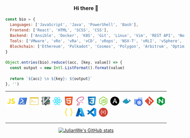 <div align="center"> 
  <h3>Hi there 👋</h3>



<div align="left" style="width: 560px">

  ```js
  const bio = {
    Languages: ['JavaScript', 'Java', 'PowerShell', 'Bash'],
    Frontend: ['React', 'HTML', 'SCSS', 'CSS'],
    Backend: ['Ansible', 'Docker', 'K8S', 'Git', 'Linux', 'Vim', 'REST API', 'Node.js'],
    Tools: ['VMware', 'vRo', 'vRa', 'vCD', 'vRops', 'NSX-T', 'vRLI', 'vSphere', 'Azure', 'AD', 'AWS', 'Grafana', 'InfluxDB', 'VSCode']
    Blockchain: ['Ethereum', 'Polkadot', 'Cosmos', 'Polygon', 'Arbitrum', 'Optimism', 'Filecoin', 'Akash', 'Graph', 'ENS', 'Unibright', 'Sentinel']
  }

  Object.entries(bio).reduce((acc, [key, value]) => {
    const output = new Intl.ListFormat().format(value)

    return `${acc} \n ${key}: ${output}`
  }, '')
  ```

</div>
 
<hr />



<img src="https://raw.githubusercontent.com/vscode-icons/vscode-icons/master/icons/file_type_js.svg" width="32" height="32">
<img src="https://raw.githubusercontent.com/vscode-icons/vscode-icons/master/icons/file_type_powershell.svg" width="32" height="32">
<img src="https://raw.githubusercontent.com/vscode-icons/vscode-icons/master/icons/file_type_shell.svg" width="32" height="32">
<img src="https://raw.githubusercontent.com/vscode-icons/vscode-icons/master/icons/file_type_vim.svg" width="32" height="32">
<img src="https://raw.githubusercontent.com/vscode-icons/vscode-icons/master/icons/file_type_reactjs.svg" width="32" height="32">
<img src="https://raw.githubusercontent.com/vscode-icons/vscode-icons/master/icons/file_type_html.svg" width="32" height="32">
<img src="https://raw.githubusercontent.com/vscode-icons/vscode-icons/master/icons/file_type_scss.svg" width="32" height="32">
<img src="https://raw.githubusercontent.com/vscode-icons/vscode-icons/master/icons/file_type_css.svg" width="32" height="32">
<img src="https://raw.githubusercontent.com/vscode-icons/vscode-icons/master/icons/file_type_node.svg" width="32" height="32">
<img src="https://raw.githubusercontent.com/vscode-icons/vscode-icons/master/icons/file_type_ansible.svg" width="32" height="32">
<img src="https://raw.githubusercontent.com/vscode-icons/vscode-icons/master/icons/file_type_docker.svg" width="32" height="32">
<img src="https://raw.githubusercontent.com/vscode-icons/vscode-icons/master/icons/folder_type_kubernetes.svg" width="32" height="32">
<img src="https://raw.githubusercontent.com/vscode-icons/vscode-icons/master/icons/file_type_git.svg" width="32" height="32">
<img src="https://raw.githubusercontent.com/vscode-icons/vscode-icons/master/icons/file_type_nginx.svg" width="32" height="32">
<img src="https://raw.githubusercontent.com/vscode-icons/vscode-icons/master/icons/file_type_json.svg" width="32" height="32">
<img src="https://raw.githubusercontent.com/vscode-icons/vscode-icons/master/icons/file_type_azure.svg" width="32" height="32">
<img src="https://raw.githubusercontent.com/vscode-icons/vscode-icons/master/icons/file_type_vscode.svg" width="32" height="32">
<img src="https://raw.githubusercontent.com/vscode-icons/vscode-icons/master/icons/file_type_rest.svg" width="32" height="32">

 
 <hr />
<div align="center"> 

   [![JulianWe's GitHub stats](https://github-readme-stats.vercel.app/api?username=JulianWe&show_icons=true&title_color=61afef&icon_color=98c379&text_color=e3e5e8&bg_color=282c34)](https://github.com/JulianWe)

</div>

